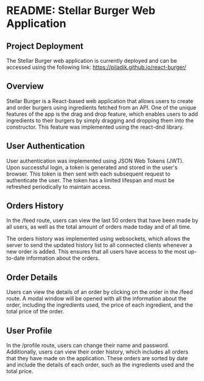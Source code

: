 # README: Stellar Burger Web Application

## Project Deployment

The Stellar Burger web application is currently deployed and can be accessed using the following link: https://piladik.github.io/react-burger/

## Overview

Stellar Burger is a React-based web application that allows users to create and order burgers using ingredients fetched from an API. One of the unique features of the app is the drag and drop feature, which enables users to add ingredients to their burgers by simply dragging and dropping them into the constructor. This feature was implemented using the react-dnd library.

## User Authentication

User authentication was implemented using JSON Web Tokens (JWT). Upon successful login, a token is generated and stored in the user's browser. This token is then sent with each subsequent request to authenticate the user. The token has a limited lifespan and must be refreshed periodically to maintain access.

## Orders History

In the /feed route, users can view the last 50 orders that have been made by all users, as well as the total amount of orders made today and of all time.

The orders history was implemented using websockets, which allows the server to send the updated history list to all connected clients whenever a new order is added. This ensures that all users have access to the most up-to-date information about the orders.

## Order Details

Users can view the details of an order by clicking on the order in the /feed route. A modal window will be opened with all the information about the order, including the ingredients used, the price of each ingredient, and the total price of the order.

## User Profile

In the /profile route, users can change their name and password. Additionally, users can view their order history, which includes all orders that they have made on the application. These orders are sorted by date and include the details of each order, such as the ingredients used and the total price.
